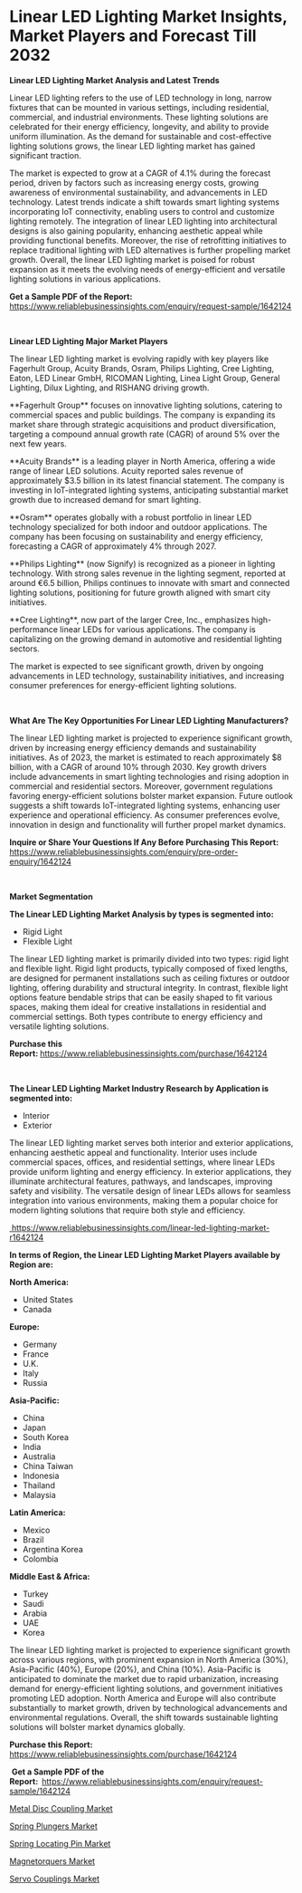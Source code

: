 <p><h1>Linear LED Lighting Market Insights, Market Players and Forecast Till 2032</h1></p><p><strong>Linear LED Lighting Market Analysis and Latest Trends</strong></p>
<p><p>Linear LED lighting refers to the use of LED technology in long, narrow fixtures that can be mounted in various settings, including residential, commercial, and industrial environments. These lighting solutions are celebrated for their energy efficiency, longevity, and ability to provide uniform illumination. As the demand for sustainable and cost-effective lighting solutions grows, the linear LED lighting market has gained significant traction.</p><p>The market is expected to grow at a CAGR of 4.1% during the forecast period, driven by factors such as increasing energy costs, growing awareness of environmental sustainability, and advancements in LED technology. Latest trends indicate a shift towards smart lighting systems incorporating IoT connectivity, enabling users to control and customize lighting remotely. The integration of linear LED lighting into architectural designs is also gaining popularity, enhancing aesthetic appeal while providing functional benefits. Moreover, the rise of retrofitting initiatives to replace traditional lighting with LED alternatives is further propelling market growth. Overall, the linear LED lighting market is poised for robust expansion as it meets the evolving needs of energy-efficient and versatile lighting solutions in various applications.</p></p>
<p><strong>Get a Sample PDF of the Report:&nbsp;</strong> <a href="https://www.reliablebusinessinsights.com/enquiry/request-sample/1642124?utm_campaign=1873&utm_medium=2&utm_source=Github&utm_content=ia&utm_term=22022025&utm_id=linear-led-lighting">https://www.reliablebusinessinsights.com/enquiry/request-sample/1642124</a></p>
<p>&nbsp;</p>
<p><strong>Linear LED Lighting Major Market Players</strong></p>
<p><p>The linear LED lighting market is evolving rapidly with key players like Fagerhult Group, Acuity Brands, Osram, Philips Lighting, Cree Lighting, Eaton, LED Linear GmbH, RICOMAN Lighting, Linea Light Group, General Lighting, Dilux Lighting, and RISHANG driving growth.</p><p>**Fagerhult Group** focuses on innovative lighting solutions, catering to commercial spaces and public buildings. The company is expanding its market share through strategic acquisitions and product diversification, targeting a compound annual growth rate (CAGR) of around 5% over the next few years.</p><p>**Acuity Brands** is a leading player in North America, offering a wide range of linear LED solutions. Acuity reported sales revenue of approximately $3.5 billion in its latest financial statement. The company is investing in IoT-integrated lighting systems, anticipating substantial market growth due to increased demand for smart lighting.</p><p>**Osram** operates globally with a robust portfolio in linear LED technology specialized for both indoor and outdoor applications. The company has been focusing on sustainability and energy efficiency, forecasting a CAGR of approximately 4% through 2027.</p><p>**Philips Lighting** (now Signify) is recognized as a pioneer in lighting technology. With strong sales revenue in the lighting segment, reported at around €6.5 billion, Philips continues to innovate with smart and connected lighting solutions, positioning for future growth aligned with smart city initiatives.</p><p>**Cree Lighting**, now part of the larger Cree, Inc., emphasizes high-performance linear LEDs for various applications. The company is capitalizing on the growing demand in automotive and residential lighting sectors.</p><p>The market is expected to see significant growth, driven by ongoing advancements in LED technology, sustainability initiatives, and increasing consumer preferences for energy-efficient lighting solutions.</p></p>
<p>&nbsp;</p>
<p><strong>What Are The Key Opportunities For Linear LED Lighting Manufacturers?</strong></p>
<p><p>The linear LED lighting market is projected to experience significant growth, driven by increasing energy efficiency demands and sustainability initiatives. As of 2023, the market is estimated to reach approximately $8 billion, with a CAGR of around 10% through 2030. Key growth drivers include advancements in smart lighting technologies and rising adoption in commercial and residential sectors. Moreover, government regulations favoring energy-efficient solutions bolster market expansion. Future outlook suggests a shift towards IoT-integrated lighting systems, enhancing user experience and operational efficiency. As consumer preferences evolve, innovation in design and functionality will further propel market dynamics.</p></p>
<p><strong>Inquire or Share Your Questions If Any Before Purchasing This Report:</strong> <a href="https://www.reliablebusinessinsights.com/enquiry/pre-order-enquiry/1642124?utm_campaign=1873&utm_medium=2&utm_source=Github&utm_content=ia&utm_term=22022025&utm_id=linear-led-lighting">https://www.reliablebusinessinsights.com/enquiry/pre-order-enquiry/1642124</a></p>
<p>&nbsp;</p>
<p><strong>Market Segmentation</strong></p>
<p><strong>The Linear LED Lighting Market Analysis by types is segmented into:</strong></p>
<p><ul><li>Rigid Light</li><li>Flexible Light</li></ul></p>
<p><p>The linear LED lighting market is primarily divided into two types: rigid light and flexible light. Rigid light products, typically composed of fixed lengths, are designed for permanent installations such as ceiling fixtures or outdoor lighting, offering durability and structural integrity. In contrast, flexible light options feature bendable strips that can be easily shaped to fit various spaces, making them ideal for creative installations in residential and commercial settings. Both types contribute to energy efficiency and versatile lighting solutions.</p></p>
<p><strong>Purchase this Report:&nbsp;</strong><a href="https://www.reliablebusinessinsights.com/purchase/1642124?utm_campaign=1873&utm_medium=2&utm_source=Github&utm_content=ia&utm_term=22022025&utm_id=linear-led-lighting">https://www.reliablebusinessinsights.com/purchase/1642124</a></p>
<p>&nbsp;</p>
<p><strong>The Linear LED Lighting Market Industry Research by Application is segmented into:</strong></p>
<p><ul><li>Interior</li><li>Exterior</li></ul></p>
<p><p>The linear LED lighting market serves both interior and exterior applications, enhancing aesthetic appeal and functionality. Interior uses include commercial spaces, offices, and residential settings, where linear LEDs provide uniform lighting and energy efficiency. In exterior applications, they illuminate architectural features, pathways, and landscapes, improving safety and visibility. The versatile design of linear LEDs allows for seamless integration into various environments, making them a popular choice for modern lighting solutions that require both style and efficiency.</p></p>
<p><a href="https://www.reliablebusinessinsights.com/linear-led-lighting-market-r1642124?utm_campaign=1873&utm_medium=2&utm_source=Github&utm_content=ia&utm_term=22022025&utm_id=linear-led-lighting">&nbsp;https://www.reliablebusinessinsights.com/linear-led-lighting-market-r1642124</a></p>
<p><strong>In terms of Region, the Linear LED Lighting Market Players available by Region are:</strong></p>
<p>
    <p> <strong> North America: </strong>
        <ul>
            <li>United States</li>
            <li>Canada</li>
        </ul>
        </p> 
    <p> <strong> Europe: </strong>
        <ul>
            <li>Germany</li>
            <li>France</li>
            <li>U.K.</li>
            <li>Italy</li>
            <li>Russia</li>
        </ul>
        </p> 
    <p> <strong> Asia-Pacific: </strong>
        <ul>
            <li>China</li>
            <li>Japan</li>
            <li>South Korea</li>
            <li>India</li>
            <li>Australia</li>
            <li>China Taiwan</li>
            <li>Indonesia</li>
            <li>Thailand</li>
            <li>Malaysia</li>
        </ul>
        </p> 
    <p> <strong> Latin America: </strong>
        <ul>
            <li>Mexico</li>
            <li>Brazil</li>
            <li>Argentina Korea</li>
            <li>Colombia</li>
        </ul>
        </p> 
    <p> <strong> Middle East & Africa: </strong>
        <ul>
            <li>Turkey</li>
            <li>Saudi</li>
            <li>Arabia</li>
            <li>UAE</li>
            <li>Korea</li>
        </ul>
    </p>
    </p>
<p><p>The linear LED lighting market is projected to experience significant growth across various regions, with prominent expansion in North America (30%), Asia-Pacific (40%), Europe (20%), and China (10%). Asia-Pacific is anticipated to dominate the market due to rapid urbanization, increasing demand for energy-efficient lighting solutions, and government initiatives promoting LED adoption. North America and Europe will also contribute substantially to market growth, driven by technological advancements and environmental regulations. Overall, the shift towards sustainable lighting solutions will bolster market dynamics globally.</p></p>
<p><strong>Purchase this Report: </strong><a href="https://www.reliablebusinessinsights.com/purchase/1642124?utm_campaign=1873&utm_medium=2&utm_source=Github&utm_content=ia&utm_term=22022025&utm_id=linear-led-lighting">https://www.reliablebusinessinsights.com/purchase/1642124</a></p>
<p>&nbsp;<strong>Get a Sample PDF of the Report:&nbsp;&nbsp;</strong><a href="https://www.reliablebusinessinsights.com/enquiry/request-sample/1642124?utm_campaign=1873&utm_medium=2&utm_source=Github&utm_content=ia&utm_term=22022025&utm_id=linear-led-lighting">https://www.reliablebusinessinsights.com/enquiry/request-sample/1642124</a></p>
<p><strong></strong></p>
<p><p><a href="https://github.com/popoialraih3/Market-Research-Report-List-1/blob/main/metal-disc-coupling-market.md?utm_campaign=1873&utm_medium=2&utm_source=Github&utm_content=ia&utm_term=22022025&utm_id=linear-led-lighting">Metal Disc Coupling Market</a></p><p><a href="https://github.com/laatzdubosom/Market-Research-Report-List-1/blob/main/spring-plungers-market.md?utm_campaign=1873&utm_medium=2&utm_source=Github&utm_content=ia&utm_term=22022025&utm_id=linear-led-lighting">Spring Plungers Market</a></p><p><a href="https://github.com/styeslobann2/Market-Research-Report-List-1/blob/main/spring-locating-pin-market.md?utm_campaign=1873&utm_medium=2&utm_source=Github&utm_content=ia&utm_term=22022025&utm_id=linear-led-lighting">Spring Locating Pin Market</a></p><p><a href="https://github.com/lanuskarnajc/Market-Research-Report-List-1/blob/main/magnetorquers-market.md?utm_campaign=1873&utm_medium=2&utm_source=Github&utm_content=ia&utm_term=22022025&utm_id=linear-led-lighting">Magnetorquers Market</a></p><p><a href="https://github.com/danyraelrwsh/Market-Research-Report-List-1/blob/main/servo-couplings-market.md?utm_campaign=1873&utm_medium=2&utm_source=Github&utm_content=ia&utm_term=22022025&utm_id=linear-led-lighting">Servo Couplings Market</a></p></p>